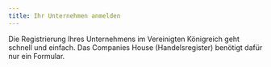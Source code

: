 ```yaml
---
title: Ihr Unternehmen anmelden
---
```


Die Registrierung Ihres Unternehmens im Vereinigten Königreich geht schnell und einfach. Das Companies House (Handelsregister) benötigt dafür nur ein Formular. 